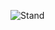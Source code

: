 ![Stand](https://user-images.githubusercontent.com/111074043/231218846-4d0213b3-66bd-4d80-ad29-14659afafa04.jpg)
